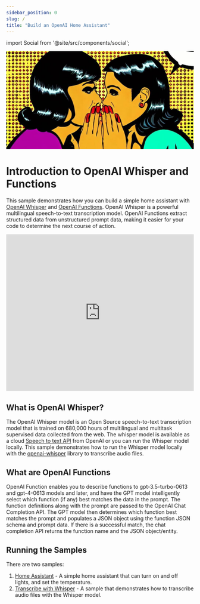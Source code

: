 ```yaml
---
sidebar_position: 0
slug: /
title: "Build an OpenAI Home Assistant"
---
```


import Social from '@site/src/components/social';

<Social
    page_url="https://gloveboxes.github.io/OpenAI-Whisper-Transcriber-Sample"
    image_url="https://gloveboxes.github.io/OpenAI-Whisper-Transcriber-Sample/assets/images/whispering-wide-66e027604c6c49af3c4a05b6144b2f40.jpeg"
    title="OpenAI Whisper Transcriber"
    description= "🏭 Get started with OpenAI Whisper Speech to Text Transcription"
    hashtags="OpenAI"
    hashtag=""
/>

![](../static/img/whispering-wide.jpeg)

# Introduction to OpenAI Whisper and Functions

This sample demonstrates how you can build a simple home assistant with [OpenAI Whisper](https://openai.com/research/whisper) and [OpenAI Functions](https://platform.openai.com/docs/guides/gpt/function-calling). OpenAI Whisper is a powerful multilingual speech-to-text transcription model. OpenAI Functions extract structured data from unstructured prompt data, making it easier for your code to determine the next course of action.

<iframe width="100%" height="420" src="https://www.youtube.com/embed/Io8cHdhRnYA" title="YouTube video player" frameborder="0" allow="accelerometer; autoplay; clipboard-write; encrypted-media; gyroscope; picture-in-picture; web-share" allowfullscreen></iframe>

## What is OpenAI Whisper?

The OpenAI Whisper model is an Open Source speech-to-text transcription model that is trained on 680,000 hours of multilingual and multitask supervised data collected from the web. The whisper model is available as a cloud [Speech to text API](https://platform.openai.com/docs/guides/speech-to-text) from OpenAI or you can run the Whisper model locally. This sample demonstrates how to run the Whisper model locally with the [openai-whisper](https://pypi.org/project/openai-whisper/) library to transcribe audio files.

<!-- OpenAI describes Whisper as an [encoder-decoder transformer](https://kikaben.com/transformers-encoder-decoder/), a type of neural network that can use context gleaned from input data to learn associations that can then be translated into the model's output. Quote from the [OpenAI Whisper](https://openai.com/research/whisper) webpage:

> We’ve trained and are open-sourcing a neural net called Whisper that approaches human level robustness and accuracy on English speech recognition. Whisper is an automatic speech recognition (ASR) system trained on 680,000 hours of multilingual and multitask supervised data collected from the web. We show that the use of such a large and diverse dataset leads to improved robustness to accents, background noise and technical language. Moreover, it enables transcription in multiple languages, as well as translation from those languages into English. We are open-sourcing models and inference code to serve as a foundation for building useful applications and for further research on robust speech processing. -->

## What are OpenAI Functions

OpenAI Function enables you to describe functions to gpt-3.5-turbo-0613 and gpt-4-0613 models and later, and have the GPT model intelligently select which function (if any) best matches the data in the prompt. The function definitions along with the prompt are passed to the OpenAI Chat Completion API. The GPT model then determines which function best matches the prompt and populates a JSON object using the function JSON schema and prompt data. If there is a successful match, the chat completion API returns the function name and the JSON object/entity.

## Running the Samples

There are two samples:

1. [Home Assistant](Assistant) - A simple home assistant that can turn on and off lights, and set the temperature.
2. [Transcribe with Whisper](Whisper-Client/Whisper-Client-Setup) - A sample that demonstrates how to transcribe audio files with the Whisper model.

<!--  ## Running OpenAI Whisper Sample

The Whisper model runs best on an NVidia GPU from WSL2 or Linux. The sample code will run on a CPU, both Intel and Apple Silicon are supported, but transcription will be slower. If you are running the model on a CPU then it's recommended to use smaller Whisper models for the transcriptions.

## Solution Architecture

The solution is divided into two parts:

1. A Whisper service, that wraps the [openai-whisper](https://pypi.org/project/openai-whisper/) library and loads the Whisper model, and exposes the model as a REST API.
2. A Whisper client, that calls the Whisper service to transcribe audio files. There are two clients:
    1. A GUI client that runs on Windows, macOS, and Linux.
    2. A Web client.

The advantage of this architecture is the model is loaded once by the Whisper service, a relatively time-consuming process, and then called multiple times by the Whisper clients.

![](media/architecture.png) -->
